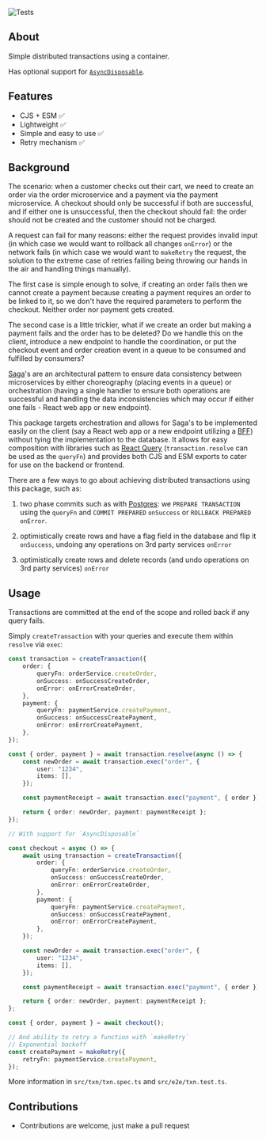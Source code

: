 ![Tests](https://github.com/nmathew98/txn/actions/workflows/main.yml/badge.svg)

## About

Simple distributed transactions using a container.

Has optional support for [`AsyncDisposable`](https://github.com/tc39/proposal-explicit-resource-management).

## Features

-   CJS + ESM ✅
-   Lightweight ✅
-   Simple and easy to use ✅
-   Retry mechanism ✅

## Background

The scenario: when a customer checks out their cart, we need to create an order via the order microservice and a payment via the payment microservice. A checkout should only be successful if both are successful, and if either one is unsuccessful, then the checkout should fail: the order should not be created and the customer should not be charged.

A request can fail for many reasons: either the request provides invalid input (in which case we would want to rollback all changes `onError`) or the network fails (in which case we would want to `makeRetry` the request, the solution to the extreme case of retries failing being throwing our hands in the air and handling things manually).

The first case is simple enough to solve, if creating an order fails then we cannot create a payment because creating a payment requires an order to be linked to it, so we don't have the required parameters to perform the checkout. Neither order nor payment gets created.

The second case is a little trickier, what if we create an order but making a payment fails and the order has to be deleted? Do we handle this on the client, introduce a new endpoint to handle the coordination, or put the checkout event and order creation event in a queue to be consumed and fulfilled by consumers?

[Saga](https://microservices.io/patterns/data/saga.html)'s are an architectural pattern to ensure data consistency between microservices by either choreography (placing events in a queue) or orchestration (having a single handler to ensure both operations are successful and handling the data inconsistencies which may occur if either one fails - React web app or new endpoint).

This package targets orchestration and allows for Saga's to be implemented easily on the client (say a React web app or a new endpoint utilizing a [BFF](https://microservices.io/patterns/apigateway.html)) without tying the implementation to the database. It allows for easy composition with libraries such as [React Query](https://tanstack.com/query/v3/) (`transaction.resolve` can be used as the `queryFn`) and provides both CJS and ESM exports to cater for use on the backend or frontend.

There are a few ways to go about achieving distributed transactions using this package, such as:

1. two phase commits such as with [Postgres](https://www.postgresql.org/docs/current/two-phase.html#TWO-PHASE): we `PREPARE TRANSACTION` using the `queryFn` and `COMMIT PREPARED` `onSuccess` or `ROLLBACK PREPARED` `onError`.

2. optimistically create rows and have a flag field in the database and flip it `onSuccess`, undoing any operations on 3rd party services `onError`

3. optimistically create rows and delete records (and undo operations on 3rd party services) `onError`

## Usage

Transactions are committed at the end of the scope and rolled back if any query fails.

Simply `createTransaction` with your queries and execute them within `resolve` via `exec`:

```typescript
const transaction = createTransaction({
	order: {
		queryFn: orderService.createOrder,
		onSuccess: onSuccessCreateOrder,
		onError: onErrorCreateOrder,
	},
	payment: {
		queryFn: paymentService.createPayment,
		onSuccess: onSuccessCreatePayment,
		onError: onErrorCreatePayment,
	},
});

const { order, payment } = await transaction.resolve(async () => {
	const newOrder = await transaction.exec("order", {
		user: "1234",
		items: [],
	});

	const paymentReceipt = await transaction.exec("payment", { order });

	return { order: newOrder, payment: paymentReceipt };
});

// With support for `AsyncDisposable`

const checkout = async () => {
	await using transaction = createTransaction({
		order: {
			queryFn: orderService.createOrder,
			onSuccess: onSuccessCreateOrder,
			onError: onErrorCreateOrder,
		},
		payment: {
			queryFn: paymentService.createPayment,
			onSuccess: onSuccessCreatePayment,
			onError: onErrorCreatePayment,
		},
	});

	const newOrder = await transaction.exec("order", {
		user: "1234",
		items: [],
	});

	const paymentReceipt = await transaction.exec("payment", { order });

	return { order: newOrder, payment: paymentReceipt };
};

const { order, payment } = await checkout();

// And ability to retry a function with `makeRetry`
// Exponential backoff
const createPayment = makeRetry({
	retryFn: paymentService.createPayment,
});
```

More information in `src/txn/txn.spec.ts` and `src/e2e/txn.test.ts`.

## Contributions

-   Contributions are welcome, just make a pull request
